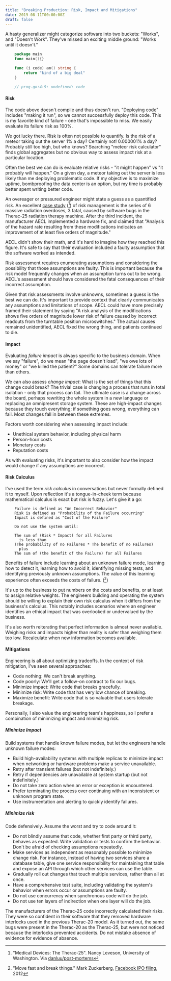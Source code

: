 ```yaml
---
title: "Breaking Production: Risk, Impact and Mitigations"
date: 2019-08-11T00:00:00Z
draft: false
---
```



A hasty generalizer might categorize software into two buckets: "Works", and "Doesn't Work". They've missed an exciting middle ground:
"Works until it doesn't."

```go
    package main
    func main(){}

    func (i code) am() string {
        return "kind of a big deal"
    }

    // prog.go:4:9: undefined: code
```

#### Risk

The code above doesn't compile and thus doesn't run. "Deploying code" includes "making it run", so we cannot successfully deploy this code.
This is my favorite kind of failure - one that's impossible to miss. We easily evaluate its failure risk as 100%.

We got lucky there. Risk is often not possible to quantify. Is the risk of a meteor taking out the server 1% a day? Certainly not! 0.000001%
a day? Probably still too high, but who knows? Searching "meteor risk calculator" finds global aggregates but no obvious way to assess
impact risk at a particular location.

Often the best we can do is evaluate relative risks - "it might happen" vs "it probably will happen." On a given day, a meteor taking out the
server is less likely than me deploying problematic code. If my objective is to maximize uptime, bombproofing the data center is an option,
but my time is probably better spent writing better code.

An overeager or pressured engineer might state a guess as a quantified risk. An excellent [case study](/misc/therac-25.pdf) ([^1]) of risk
management is the series of 6 massive radiation overdoses, 3 fatal, caused by software bugs in the Therac-25 radiation therapy machine.
After the third incident, the manufacturer AECL implemented a hardware fix, and claimed that "Analysis of the hazard rate resulting from
these modifications indicates an improvement of at least five orders of magnitude."

AECL didn't show their math, and it's hard to imagine how they reached this figure. It's safe to say that their evaluation included a faulty
assumption that the software worked as intended.

Risk assessment requires enumerating assumptions and considering the possibility that those assumptions are faulty. This is important
because the risk model frequently changes when an assumption turns out to be wrong. AECL's assessment should have considered the fatal
consequences of their incorrect assumption.

Given that risk assessments involve unknowns, sometimes a guess is the best we can do. It's important to provide context that clearly
communicates any assumptions and limitations of scope. AECL could have more precisely framed their statement by saying "A risk analysis of
the modifications shows five orders of magnitude lower risk of failure caused by incorrect readouts from the turntable position
microswitches." The actual causes remained unidentified, AECL fixed the wrong thing, and patients continued to die.

#### Impact

Evaluating _failure impact_ is always specific to the business domain. When we say "failure", do we mean "the page doesn't load", "we owe
lots of money" or "we killed the patient?" Some domains can tolerate failure more than others.

We can also assess _change impact_: What is the set of things that this change could break? The trivial case is changing a process that runs
in total isolation - only that process can fail. The ultimate case is a change across the board, perhaps rewriting the whole system in a new
language or replacing an omnipresent storage system. These are high-impact changes because they touch everything; if something goes wrong,
everything can fail. Most changes fall in between these extremes.

Factors worth considering when assessing impact include:

* Unethical system behavior, including physical harm
* Person-hour costs
* Monetary costs
* Reputation costs

As with evaluating risks, it's important to also consider how the impact would change if any assumptions are incorrect.

#### Risk Calculus

I've used the term _risk calculus_ in conversations but never formally defined it to myself. Upon reflection it's a tongue-in-cheek term because
mathematical calculus is exact but risk is fuzzy. Let's give it a go:

```
    Failure is defined as "An Incorrect Behavior"
    Risk is defined as "Probability of the Failure occurring"
    Impact is defined as "Cost of the Failure"

    Do not use the system until:

    The sum of (Risk * Impact) for all Failures
      is less than
    (The probability of no Failures * The benefit of no Failures)
      plus
    The sum of (the benefit of the Failure) for all Failures
```

Benefits of failure include learning about an unknown failure mode, learning how to detect it, learning how to avoid it, identifying missing
tests, and identifying previously unknown assumptions. The value of this learning experience often exceeds the costs of failure. ([^2])

It's up to the business to put numbers on the costs and benefits, or at least to assign relative weights. The engineers building and
operating the system should be willing to explain their own risk calculus when it differs from the business's calculus. This notably
includes scenarios where an engineer identifies an ethical impact that was overlooked or undervalued by the business.

It's also worth reiterating that perfect information is almost never available. Weighing risks and impacts higher than reality is safer than
weighing them too low. Recalculate when new information becomes available.

#### Mitigations

Engineering is all about optimizing tradeoffs. In the context of risk mitigation, I've seen several approaches:

* Code nothing: We can't break anything.
* Code poorly: We'll get a follow-on contract to fix our bugs.
* Minimize impact: Write code that breaks gracefully.
* Minimize risk: Write code that has very low chance of breaking.
* Maximize benefit: Write code that is so valuable that users tolerate breakage.

Personally, I also value the engineering team's happiness, so I prefer a combination of minimizing impact and minimizing risk.

##### Minimize Impact

Build systems that handle known failure modes, but let the engineers handle unknown failure modes:

* Build high-availability systems with multiple replicas to minimize impact when networking or hardware problems make a service unavailable.
* Retry after transient failures (but not indefinitely.)
* Retry if dependencies are unavailable at system startup (but not indefinitely.)
* Do not take zero action when an error or exception is encountered.
* Prefer terminating the process over continuing with an inconsistent or unknown program state.
* Use instrumentation and alerting to quickly identify failures.

##### Minimize risk

Code defensively. Assume the worst and try to code around it:

* Do not blindly assume that code, whether first party or third party, behaves as expected.  Write validation or tests to confirm the
  behavior. Don't be afraid of checking assumptions repeatedly.
* Make services as independent as reasonably possible to minimize change risk. For instance, instead of having two services share a database
  table, give one service responsibility for maintaining that table and expose an API through which other services can use the table.
* Gradually roll out changes that touch multiple services, rather than all at once.
* Have a comprehensive test suite, including validating the system's behavior when errors occur or assumptions are faulty.
* Do not use concurrency when synchronous code will do the job.
* Do not use ten layers of indirection when one layer will do the job.

The manufacturers of the Therac-25 code incorrectly calculated their risks. They were so confident in their software that they removed
hardware interlocks used in the previous Therac-20 model. As it turned out, the same bugs were present in the Therac-20 as the Therac-25,
but were not noticed because the interlocks prevented accidents. Do not mistake absence of evidence for evidence of absence.

[^1]: "Medical Devices: The Therac-25". Nancy Leveson, University of Washington. Via [danluu/post-mortems](https://github.com/danluu/post-mortems)
[^2]: "Move fast and break things." Mark Zuckerberg, [Facebook IPO filing](https://www.sec.gov/Archives/edgar/data/1326801/000119312512034517/d287954ds1.htm#toc287954_10), 2012

